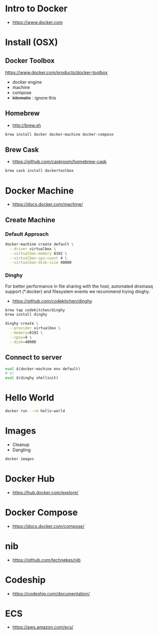 # Intro to Docker

* https://www.docker.com

# Install (OSX)

## Docker Toolbox

https://www.docker.com/products/docker-toolbox

  * docker engine
  * machine
  * compose
  * ~~kitematic~~ : ignore this

## Homebrew

* http://brew.sh

```sh
brew install docker docker-machine docker-compose
```

## Brew Cask

* https://github.com/caskroom/homebrew-cask

```sh
brew cask install dockertoolbox
```

# Docker Machine

* https://docs.docker.com/machine/

## Create Machine

### Default Approach

```sh
docker-machine create default \
  --driver virtualbox \
  --virtualbox-memory 8192 \
  --virtualbox-cpu-count 4 \
  --virtualbox-disk-size 40000
```

### Dinghy

For better performance in file sharing with the host, automated dnsmasq support (*.docker) and filesystem events we recommend trying dinghy.

* https://github.com/codekitchen/dinghy

```sh
brew tap codekitchen/dinghy
brew install dinghy
```

```sh
dinghy create \
  --provider virtualbox \
  --memory=8192 \
  --cpus=4 \
  --disk=40000
```

## Connect to server

```sh
eval $(docker-machine env default)
# or
eval $(dinghy shellinit)
```

# Hello World

```sh
docker run --rm hello-world
```

# Images

* Cleanup
* Dangling

```sh
docker images
```

# Docker Hub

* https://hub.docker.com/explore/

# Docker Compose

* https://docs.docker.com/compose/

# nib

* https://github.com/technekes/nib

# Codeship

* https://codeship.com/documentation/

# ECS

* https://aws.amazon.com/ecs/
